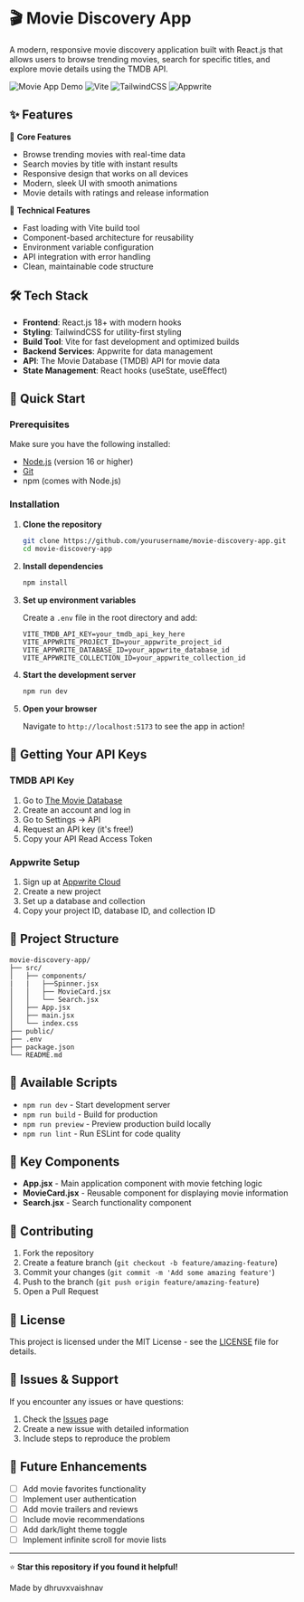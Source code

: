 # 🎬 Movie Discovery App

A modern, responsive movie discovery application built with React.js that allows users to browse trending movies, search for specific titles, and explore movie details using the TMDB API.

![Movie App Demo](https://img.shields.io/badge/React-18.0+-blue?logo=react) 
![Vite](https://img.shields.io/badge/Vite-5.0+-646CFF?logo=vite) 
![TailwindCSS](https://img.shields.io/badge/TailwindCSS-3.0+-38B2AC?logo=tailwind-css) 
![Appwrite](https://img.shields.io/badge/Appwrite-1.0+-F02E65?logo=appwrite)

## ✨ Features

🎯 **Core Features**
- Browse trending movies with real-time data
- Search movies by title with instant results
- Responsive design that works on all devices
- Modern, sleek UI with smooth animations
- Movie details with ratings and release information

🚀 **Technical Features**
- Fast loading with Vite build tool
- Component-based architecture for reusability
- Environment variable configuration
- API integration with error handling
- Clean, maintainable code structure

## 🛠️ Tech Stack

- **Frontend**: React.js 18+ with modern hooks
- **Styling**: TailwindCSS for utility-first styling
- **Build Tool**: Vite for fast development and optimized builds
- **Backend Services**: Appwrite for data management
- **API**: The Movie Database (TMDB) API for movie data
- **State Management**: React hooks (useState, useEffect)

## 🚀 Quick Start

### Prerequisites

Make sure you have the following installed:
- [Node.js](https://nodejs.org/) (version 16 or higher)
- [Git](https://git-scm.com/)
- npm (comes with Node.js)

### Installation

1. **Clone the repository**
   ```bash
   git clone https://github.com/yourusername/movie-discovery-app.git
   cd movie-discovery-app
   ```

2. **Install dependencies**
   ```bash
   npm install
   ```

3. **Set up environment variables**
   
   Create a `.env` file in the root directory and add:
   ```env
   VITE_TMDB_API_KEY=your_tmdb_api_key_here
   VITE_APPWRITE_PROJECT_ID=your_appwrite_project_id
   VITE_APPWRITE_DATABASE_ID=your_appwrite_database_id
   VITE_APPWRITE_COLLECTION_ID=your_appwrite_collection_id
   ```

4. **Start the development server**
   ```bash
   npm run dev
   ```

5. **Open your browser**
   
   Navigate to `http://localhost:5173` to see the app in action!

## 🔧 Getting Your API Keys

### TMDB API Key
1. Go to [The Movie Database](https://www.themoviedb.org/)
2. Create an account and log in
3. Go to Settings → API
4. Request an API key (it's free!)
5. Copy your API Read Access Token

### Appwrite Setup
1. Sign up at [Appwrite Cloud](https://cloud.appwrite.io/)
2. Create a new project
3. Set up a database and collection
4. Copy your project ID, database ID, and collection ID

## 📁 Project Structure

```
movie-discovery-app/
├── src/
│   ├── components/
|   |   ├──Spinner.jsx
│   │   ├── MovieCard.jsx
│   │   └── Search.jsx
│   ├── App.jsx
│   ├── main.jsx
│   └── index.css
├── public/
├── .env
├── package.json
└── README.md
```

## 🎨 Available Scripts

- `npm run dev` - Start development server
- `npm run build` - Build for production
- `npm run preview` - Preview production build locally
- `npm run lint` - Run ESLint for code quality

## 🌟 Key Components

- **App.jsx** - Main application component with movie fetching logic
- **MovieCard.jsx** - Reusable component for displaying movie information
- **Search.jsx** - Search functionality component

## 🤝 Contributing

1. Fork the repository
2. Create a feature branch (`git checkout -b feature/amazing-feature`)
3. Commit your changes (`git commit -m 'Add some amazing feature'`)
4. Push to the branch (`git push origin feature/amazing-feature`)
5. Open a Pull Request

## 📝 License

This project is licensed under the MIT License - see the [LICENSE](LICENSE) file for details.

## 🐛 Issues & Support

If you encounter any issues or have questions:
1. Check the [Issues](https://github.com/yourusername/movie-discovery-app/issues) page
2. Create a new issue with detailed information
3. Include steps to reproduce the problem

## 🚀 Future Enhancements

- [ ] Add movie favorites functionality
- [ ] Implement user authentication
- [ ] Add movie trailers and reviews
- [ ] Include movie recommendations
- [ ] Add dark/light theme toggle
- [ ] Implement infinite scroll for movie lists

---

⭐ **Star this repository if you found it helpful!**

Made by dhruvxvaishnav 
